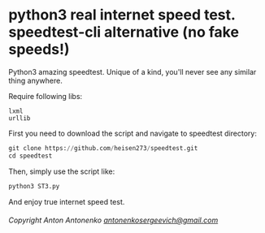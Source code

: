# python3 real internet speed test. speedtest-cli alternative (no fake speeds!)
Python3 amazing speedtest. Unique of a kind, you'll never see any similar thing anywhere. 

Require following libs:
```vincenty
lxml
urllib
```
First you need to download the script and navigate to speedtest directory:
```python 
git clone https://github.com/heisen273/speedtest.git
cd speedtest
```


Then, simply use the script like:
```python
python3 ST3.py
```

And enjoy true internet speed test.






###### Copyright Anton Antonenko antonenkosergeevich@gmail.com
